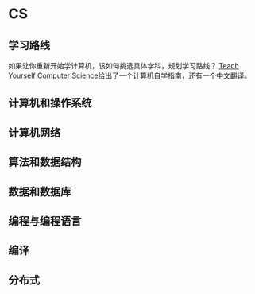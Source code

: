 # CS
## 学习路线
如果让你重新开始学计算机，该如何挑选具体学科，规划学习路线？
[Teach Yourself Computer Science](https://teachyourselfcs.com/)给出了一个计算机自学指南，还有一个[中文翻译](https://github.com/izackwu/TeachYourselfCS-CN/blob/master/TeachYourselfCS-CN.md)。

## 计算机和操作系统


## 计算机网络

## 算法和数据结构


## 数据和数据库

## 编程与编程语言

## 编译

## 分布式
